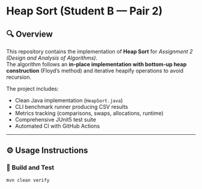 # Heap Sort (Student B — Pair 2)

## 🔍 Overview
This repository contains the implementation of **Heap Sort** for *Assignment 2 (Design and Analysis of Algorithms)*.  
The algorithm follows an **in-place implementation with bottom-up heap construction** (Floyd’s method) and iterative heapify operations to avoid recursion.

The project includes:
- Clean Java implementation (`HeapSort.java`)
- CLI benchmark runner producing CSV results
- Metrics tracking (comparisons, swaps, allocations, runtime)
- Comprehensive JUnit5 test suite
- Automated CI with GitHub Actions

---

## ⚙️ Usage Instructions

### 🧩 Build and Test
```bash
mvn clean verify
